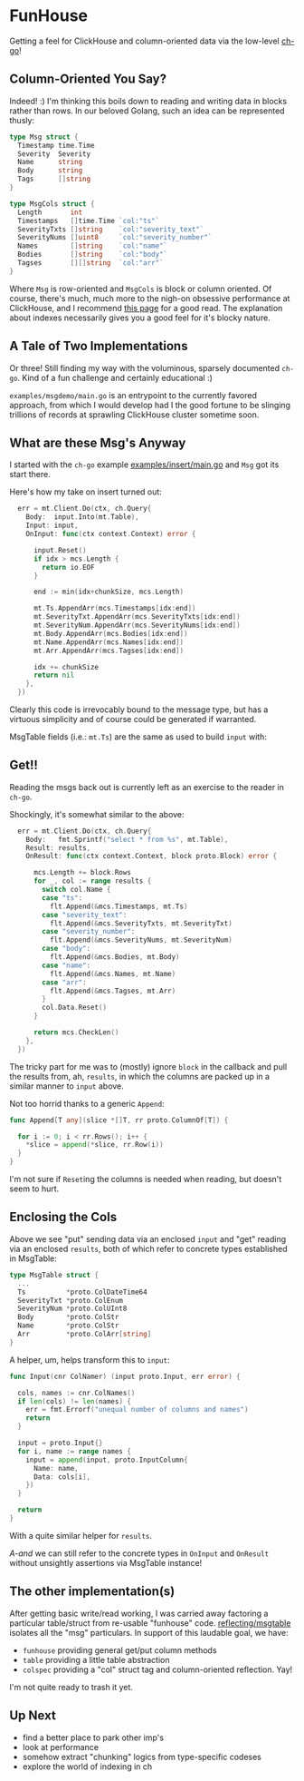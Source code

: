 
# FunHouse

Getting a feel for ClickHouse and column-oriented data via the low-level [ch-go](https://github.com/ClickHouse/ch-go)!

## Column-Oriented You Say?

Indeed! :)
I'm thinking this boils down to reading and writing data in blocks rather than rows.
In our beloved Golang, such an idea can be represented thusly:

```go
type Msg struct {
  Timestamp time.Time
  Severity  Severity
  Name      string
  Body      string
  Tags      []string
}

type MsgCols struct {
  Length       int
  Timestamps   []time.Time `col:"ts"`
  SeverityTxts []string    `col:"severity_text"`
  SeverityNums []uint8     `col:"severity_number"`
  Names        []string    `col:"name"`
  Bodies       []string    `col:"body"`
  Tagses       [][]string  `col:"arr"`
}
```

Where `Msg` is row-oriented and `MsgCols` is block or column oriented.
Of course, there's much, much more to the nigh-on obsessive performance at ClickHouse, and I recommend [this page](https://clickhouse.com/docs/en/optimize/sparse-primary-indexes) for a good read.
The explanation about indexes necessarily gives you a good feel for it's blocky nature.

## A Tale of Two Implementations

Or three!
Still finding my way with the voluminous, sparsely documented `ch-go`.
Kind of a fun challenge and certainly educational :)

`examples/msgdemo/main.go` is an entrypoint to the currently favored approach, from which I would develop had I the good fortune to be slinging trillions of records at sprawling ClickHouse cluster sometime soon.

## What are these Msg's Anyway

I started with the `ch-go` example [examples/insert/main.go](https://github.com/ClickHouse/ch-go/blob/main/examples/insert/main.go) and `Msg` got its start there.

Here's how my take on insert turned out:

```go
  err = mt.Client.Do(ctx, ch.Query{
    Body:  input.Into(mt.Table),
    Input: input,
    OnInput: func(ctx context.Context) error {

      input.Reset()
      if idx > mcs.Length {
        return io.EOF
      }

      end := min(idx+chunkSize, mcs.Length)

      mt.Ts.AppendArr(mcs.Timestamps[idx:end])
      mt.SeverityTxt.AppendArr(mcs.SeverityTxts[idx:end])
      mt.SeverityNum.AppendArr(mcs.SeverityNums[idx:end])
      mt.Body.AppendArr(mcs.Bodies[idx:end])
      mt.Name.AppendArr(mcs.Names[idx:end])
      mt.Arr.AppendArr(mcs.Tagses[idx:end])

      idx += chunkSize
      return nil
    },
  })
```

Clearly this code is irrevocably bound to the message type, but has a virtuous simplicity and of course could be generated if warranted.

MsgTable fields (i.e.: `mt.Ts`) are the same as used to build `input` with:

## Get!!

Reading the msgs back out is currently left as an exercise to the reader in `ch-go`.

Shockingly, it's somewhat similar to the above:

```go
  err = mt.Client.Do(ctx, ch.Query{
    Body:   fmt.Sprintf("select * from %s", mt.Table),
    Result: results,
    OnResult: func(ctx context.Context, block proto.Block) error {

      mcs.Length += block.Rows
      for _, col := range results {
        switch col.Name {
        case "ts":
          flt.Append(&mcs.Timestamps, mt.Ts)
        case "severity_text":
          flt.Append(&mcs.SeverityTxts, mt.SeverityTxt)
        case "severity_number":
          flt.Append(&mcs.SeverityNums, mt.SeverityNum)
        case "body":
          flt.Append(&mcs.Bodies, mt.Body)
        case "name":
          flt.Append(&mcs.Names, mt.Name)
        case "arr":
          flt.Append(&mcs.Tagses, mt.Arr)
        }
        col.Data.Reset()
      }

      return mcs.CheckLen()
    },
  })
```

The tricky part for me was to (mostly) ignore `block` in the callback and pull the results from, ah, `results`, in which the columns are packed up in a similar manner to `input` above.

Not too horrid thanks to a generic `Append`:

```go
func Append[T any](slice *[]T, rr proto.ColumnOf[T]) {

  for i := 0; i < rr.Rows(); i++ {
    *slice = append(*slice, rr.Row(i))
  }
}
```

I'm not sure if `Reset`ing the columns is needed when reading, but doesn't seem to hurt.

## Enclosing the Cols

Above we see "put" sending data via an enclosed `input` and "get" reading via an enclosed `results`, both of which refer to concrete types established in MsgTable:

```go
type MsgTable struct {
  ...
  Ts          *proto.ColDateTime64
  SeverityTxt *proto.ColEnum
  SeverityNum *proto.ColUInt8
  Body        *proto.ColStr
  Name        *proto.ColStr
  Arr         *proto.ColArr[string]
}
```

A helper, um, helps transform this to `input`:

```go
func Input(cnr ColNamer) (input proto.Input, err error) {

  cols, names := cnr.ColNames()
  if len(cols) != len(names) {
    err = fmt.Errorf("unequal number of columns and names")
    return
  }

  input = proto.Input{}
  for i, name := range names {
    input = append(input, proto.InputColumn{
      Name: name,
      Data: cols[i],
    })
  }

  return
}
```

With a quite similar helper for `results`.

_A-and_ we can still refer to the concrete types in `OnInput` and `OnResult` without unsightly assertions via MsgTable instance!

## The other implementation(s)

After getting basic write/read working, I was carried away factoring a particular table/struct from re-usable "funhouse" code.
[reflecting/msgtable](https://github.com/clarktrimble/funhouse/blob/main/examples/reflecting/msgtable/msgtable.go) isolates all the "msg" particulars.  In support of this laudable goal, we have:
 - `funhouse` providing general get/put column methods
 - `table` providing a little table abstraction
 - `colspec` providing a "col" struct tag and column-oriented reflection.
Yay!

I'm not quite ready to trash it yet.

## Up Next

 - find a better place to park other imp's
 - look at performance
 - somehow extract "chunking" logics from type-specific codeses
 - explore the world of indexing in ch

